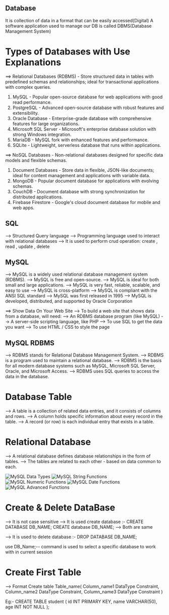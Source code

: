 ## Database

It is collection of data in a format that can be easily accessed(Digital)
A software application used to manage our DB is called DBMS(Database Management System)

# Types of Databases with Use Explanations

==> Relational Databases (RDBMS) - Store structured data in tables with predefined schemas and relationships; ideal for transactional applications with complex queries.

1. MySQL - Popular open-source database for web applications with good read performance.
2. PostgreSQL - Advanced open-source database with robust features and extensibility.
3. Oracle Database - Enterprise-grade database with comprehensive features for large organizations.
4. Microsoft SQL Server - Microsoft's enterprise database solution with strong Windows integration.
5. MariaDB - MySQL fork with enhanced features and performance.
6. SQLite - Lightweight, serverless database that runs within applications.

==> NoSQL Databases - Non-relational databases designed for specific data models and flexible schemas.

1. Document Databases - Store data in flexible, JSON-like documents; ideal for content management and applications with variable data.
2. MongoDB - Popular document database for applications with evolving schemas.
3. CouchDB - Document database with strong synchronization for distributed applications.
4. Firebase Firestore - Google's cloud document database for mobile and web apps.

## SQL

--> Structured Query language
--> Programming language used to interact with relational databases
--> It is used to perform crud operation:
create , read , update , delete

## MySQL

--> MySQL is a widely used relational database management system (RDBMS).
--> MySQL is free and open-source.
--> MySQL is ideal for both small and large applications.
--> MySQL is very fast, reliable, scalable, and easy to use
--> MySQL is cross-platform
--> MySQL is compliant with the ANSI SQL standard
--> MySQL was first released in 1995
--> MySQL is developed, distributed, and supported by Oracle Corporation

==> Show Data On Your Web Site
--> To build a web site that shows data from a database, will need:
--> An RDBMS database program (like MySQL)
--> A server-side scripting language, like PHP
--> To use SQL to get the data you want
--> To use HTML / CSS to style the page

## MySQL RDBMS

--> RDBMS stands for Relational Database Management System.
--> RDBMS is a program used to maintain a relational database.
--> RDBMS is the basis for all modern database systems such as MySQL, Microsoft SQL Server, Oracle, and Microsoft Access.
--> RDBMS uses SQL queries to access the data in the database.

# Database Table

--> A table is a collection of related data entries, and it consists of columns and rows.
--> A column holds specific information about every record in the table.
--> A record (or row) is each individual entry that exists in a table.

# Relational Database

--> A relational database defines database relationships in the form of tables.
--> The tables are related to each other - based on data common to each.

![ MySQL Data Types](image.png)
![MySQL String Functions](image-1.png)
![MySQL Numeric Functions](image-2.png)
![MySQL Date Functions](image-3.png)
![MySQL Advanced Functions](image-4.png)

# Create & Delete DataBase

--> It is not case sensitive
--> It is used create database :-
CREATE DATABASE DB_NAME;
CREATE database DB_NAME;
--> Both are same

--> It is used to delete database :-
DROP DATABASE DB_NAME;

use DB_Name;-- command is used to select a specific database to work with in current session

# Create First Table

--> Format
Create table Table_name(
Column_name1 DataType Constraint,
Column_name2 DataType Constraint,
Column_name3 DataType Constraint
)

Eg:-
CREATE TABLE student (
id INT PRIMARY KEY,
name VARCHAR(50),
age INT NOT NULL
);
